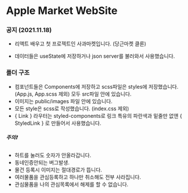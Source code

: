 # Apple Market WebSite

### 공지 (2021.11.18)

- 리액트 배우고 첫 프로젝트인 사과마켓입니다. (당근마켓 클론)

* 데이터들은 useState에 저장하거나 json server를 불러와서 사용했습니다.

### 폴더 구조

- 컴포넌트들은 Components에 저장하고 scss파일은 styles에 저장했습니다. (App.js, App.scss 제외) 모두 src파일 안에 있습니다.
- 이미지는 public/images 파일 안에 있습니다.
- 모든 style은 scss로 작성했습니다. (index.css 제외)
- { Link } 라우터는 styled-components로 링크 특유의 파란색과 밑줄만 없앤 { StyledLink } 로 만들어서 사용했습니다.

##### 주의❗️

- 하트를 눌러도 숫자가 안올라갑니다.
- 동네인증안되는 버그발생.
- 물건 등록시 이미지는 절대경로가 뜹니다.
- 여러물품을 관심등록하고 하나만 취소해도 전부 사라집니다.
- 관심물품을 나의 관심목록에서 해제를 할 수 없습니다.
